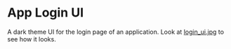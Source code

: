 # App Login UI

A dark theme UI for the login page of an application. Look at [login_ui.jpg](login_ui.jpg) to see how it looks.